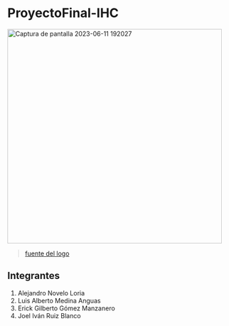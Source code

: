 # ProyectoFinal-IHC


<img width="482" alt="Captura de pantalla 2023-06-11 192027" src="https://github.com/Joel-Ruiz/ProyectoFinal-IHC/assets/32398151/90c3e19f-874a-4a8e-85f8-87d5208c5b15">

> [fuente del logo](https://shorturl.at/bgpy0)

## Integrantes

1. Alejandro Novelo Loria
2. Luis Alberto Medina Anguas
3. Erick Gilberto Gómez Manzanero
4. Joel Iván Ruiz Blanco

